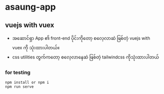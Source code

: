 # asaung-app

## vuejs with vuex
- အဆောင်ရှာ App ၏ front-end ပိုင်းကိုတော့ စလေ့လာဆဲ ဖြစ်တဲ့ vuejs with vuex ကို သုံးထားပါတယ်။
- css utilities တွက်ကတော့ စလေ့လာနေဆဲ ဖြစ်တဲ့ tailwindcss ကိုသုံးထားပါတယ်

### for testing
```
npm install or npm i
npm run serve

```
